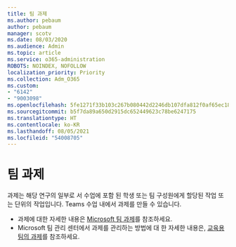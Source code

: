 ```yaml
---
title: 팀 과제
ms.author: pebaum
author: pebaum
manager: scotv
ms.date: 08/03/2020
ms.audience: Admin
ms.topic: article
ms.service: o365-administration
ROBOTS: NOINDEX, NOFOLLOW
localization_priority: Priority
ms.collection: Adm_O365
ms.custom:
- "6142"
- "9003098"
ms.openlocfilehash: 5fe1271f33b103c267b080442d2246db107dfa812f0af65ec1808dd1cd640a4e
ms.sourcegitcommit: b5f7da89a650d2915dc652449623c78be6247175
ms.translationtype: HT
ms.contentlocale: ko-KR
ms.lasthandoff: 08/05/2021
ms.locfileid: "54008705"
---
```

# <a name="teams-assignments"></a>팀 과제

과제는 해당 연구의 일부로 서 수업에 포함 된 학생 또는 팀 구성원에게 할당된 작업 또는 단위의 작업입니다. Teams 수업 내에서 과제를 만들 수 있습니다.

- 과제에 대한 자세한 내용은 [Microsoft 팀 과제](https://support.microsoft.com/ko-KR/office/microsoft-teams-5aa4431a-8a3c-4aa5-87a6-b6401abea114#ID0EAABAAA=Assignments)를 참조하세요.
- Microsoft 팀 관리 센터에서 과제를 관리하는 방법에 대 한 자세한 내용은, [교육용 팀의 과제](https://docs.microsoft.com/microsoftteams/expand-teams-across-your-org/assignments-in-teams)를 참조하세요.